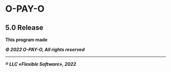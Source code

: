 # O-PAY-O


## 5.0 Release 

**This program made**


















***&#169; 2022 O-PAY-O, All rights reserved***
____
***&#174; LLC «Flexible Software», 2022***
